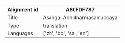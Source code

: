 |Alignment id | A80FDF787
| --- | --- 
|Title | Asaṅga: Abhidharmasamuccaya 
|Type | translation
|Languages | ['zh', 'bo', 'sa', 'en']